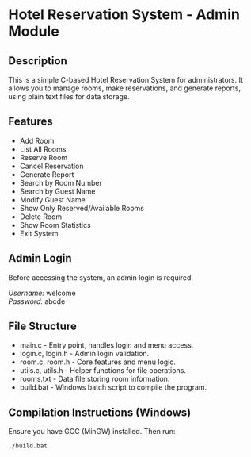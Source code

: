 # Hotel Reservation System - Admin Module

## Description
This is a simple C-based Hotel Reservation System for administrators. It allows you to manage rooms, make reservations, and generate reports, using plain text files for data storage.

## Features
- Add Room
- List All Rooms
- Reserve Room
- Cancel Reservation
- Generate Report
- Search by Room Number
- Search by Guest Name
- Modify Guest Name
- Show Only Reserved/Available Rooms
- Delete Room
- Show Room Statistics
- Exit System

## Admin Login
Before accessing the system, an admin login is required.

*Username:* welcome  
*Password:* abcde

## File Structure

- main.c - Entry point, handles login and menu access.
- login.c, login.h - Admin login validation.
- room.c, room.h - Core features and menu logic.
- utils.c, utils.h - Helper functions for file operations.
- rooms.txt - Data file storing room information.
- build.bat - Windows batch script to compile the program.

## Compilation Instructions (Windows)
Ensure you have GCC (MinGW) installed. Then run:

```sh
./build.bat
